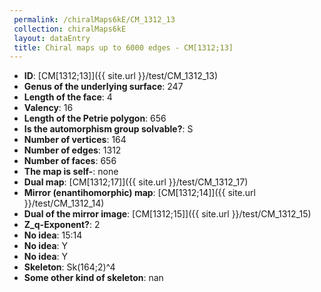 ```yaml
--- 
 permalink: /chiralMaps6kE/CM_1312_13 
 collection: chiralMaps6kE
 layout: dataEntry
 title: Chiral maps up to 6000 edges - CM[1312;13]
---
```


- **ID**: [CM[1312;13]]({{ site.url }}/test/CM_1312_13)
- **Genus of the underlying surface**: 247
- **Length of the face**: 4
- **Valency**: 16
- **Length of the Petrie polygon**: 656
- **Is the automorphism group solvable?**: S
- **Number of vertices**: 164
- **Number of edges**: 1312
- **Number of faces**: 656
- **The map is self-**: none
- **Dual map**: [CM[1312;17]]({{ site.url }}/test/CM_1312_17)
- **Mirror (enantihomorphic) map**: [CM[1312;14]]({{ site.url }}/test/CM_1312_14)
- **Dual of the mirror image**: [CM[1312;15]]({{ site.url }}/test/CM_1312_15)
- **Z_q-Exponent?**: 2
- **No idea**:  15:14
- **No idea**: Y
- **No idea**: Y
- **Skeleton**: Sk(164;2)^4
- **Some other kind of skeleton**: nan
